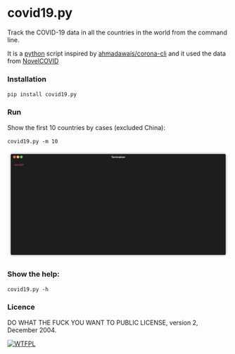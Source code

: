 # covid19.py

Track the COVID-19 data in all the countries in the world from the command line.

It is a [python](www.python.org) script inspired by [ahmadawais/corona-cli](https://github.com/ahmadawais/corona-cli) and it used the data from [NovelCOVID](https://github.com/NovelCOVID/API)

### Installation

```
pip install covid19.py
```

### Run

Show the first 10 countries by cases (excluded China):

```
covid19.py -m 10
```

![covid19](https://raw.githubusercontent.com/alexcoppe/covid19.py/master/covid19.gif)


### Show the help:

```
covid19.py -h
```



### Licence

DO WHAT THE FUCK YOU WANT TO PUBLIC LICENSE, version 2, December 2004.

<a href="http://www.wtfpl.net/"><img
       src="http://www.wtfpl.net/wp-content/uploads/2012/12/wtfpl-badge-1.png"
       width="88" height="31" alt="WTFPL" />
</a>
